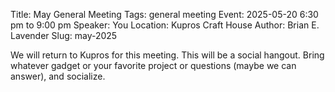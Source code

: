 Title: May General Meeting
Tags: general meeting
Event: 2025-05-20 6:30 pm to 9:00 pm
Speaker: You
Location: Kupros Craft House
Author: Brian E. Lavender
Slug: may-2025

We will return to Kupros for this meeting. This will be a social hangout. Bring whatever gadget or your
favorite project or questions (maybe we can answer), and socialize.
